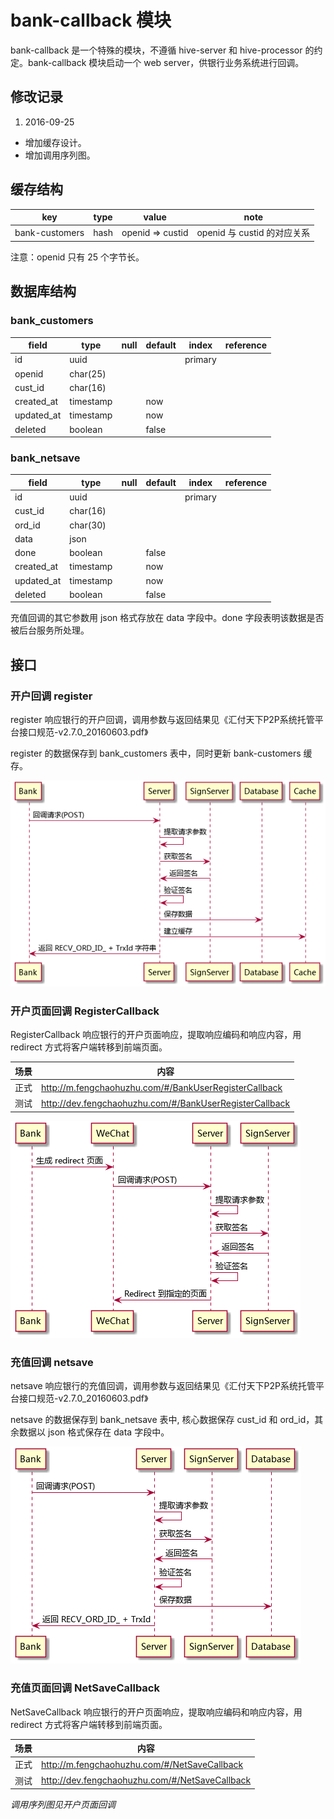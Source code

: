# bank-callback 模块

bank-callback 是一个特殊的模块，不遵循 hive-server 和 hive-processor 的约定。bank-callback 模块启动一个 web server，供银行业务系统进行回调。

## 修改记录

1. 2016-09-25
  * 增加缓存设计。
  * 增加调用序列图。

## 缓存结构

| key            | type | value            | note                        |
| ----           | ---- | ----             | ----                        |
| bank-customers | hash | openid => custid | openid 与 custid 的对应关系 |

注意：openid 只有 25 个字节长。

## 数据库结构

### bank\_customers

| field       | type      | null | default | index   | reference |
| ----        | ----      | ---- | ----    | ----    | ----      |
| id          | uuid      |      |         | primary |           |
| openid      | char(25)  |      |         |         |           |
| cust\_id    | char(16)  |      |         |         |           |
| created\_at | timestamp |      | now     |         |           |
| updated\_at | timestamp |      | now     |         |           |
| deleted     | boolean   |      | false   |         |           |

### bank\_netsave

| field       | type      | null | default | index   | reference |
| ----        | ----      | ---- | ----    | ----    | ----      |
| id          | uuid      |      |         | primary |           |
| cust\_id    | char(16)  |      |         |         |           |
| ord\_id     | char(30)  |      |         |         |           |
| data        | json      |      |         |         |           |
| done        | boolean   |      | false   |         |           |
| created\_at | timestamp |      | now     |         |           |
| updated\_at | timestamp |      | now     |         |           |
| deleted     | boolean   |      | false   |         |           |

充值回调的其它参数用 json 格式存放在 data 字段中。done 字段表明该数据是否被后台服务所处理。

## 接口

### 开户回调 register

register 响应银行的开户回调，调用参数与返回结果见《汇付天下P2P系统托管平台接口规范-v2.7.0\_20160603.pdf》

register 的数据保存到 bank\_customers 表中，同时更新 bank-customers 缓存。

![调用序列图](../img/register-callback-sequence.png)

### 开户页面回调 RegisterCallback

RegisterCallback 响应银行的开户页面响应，提取响应编码和响应内容，用 redirect 方式将客户端转移到前端页面。

| 场景 | 内容                                                    |
| ---- | ----                                                    |
| 正式 | http://m.fengchaohuzhu.com/#/BankUserRegisterCallback   |
| 测试 | http://dev.fengchaohuzhu.com/#/BankUserRegisterCallback |

![调用序列图](../img/page-callback-sequence.png)

### 充值回调 netsave

netsave 响应银行的充值回调，调用参数与返回结果见《汇付天下P2P系统托管平台接口规范-v2.7.0\_20160603.pdf》

netsave 的数据保存到 bank\_netsave 表中, 核心数据保存 cust\_id 和 ord\_id，其余数据以 json 格式保存在 data 字段中。

![调用序列图](../img/netsave-callback-sequence.png)

### 充值页面回调 NetSaveCallback

NetSaveCallback 响应银行的开户页面响应，提取响应编码和响应内容，用 redirect 方式将客户端转移到前端页面。

| 场景 | 内容                                           |
| ---- | ----                                           |
| 正式 | http://m.fengchaohuzhu.com/#/NetSaveCallback   |
| 测试 | http://dev.fengchaohuzhu.com/#/NetSaveCallback |

*调用序列图见开户页面回调*
